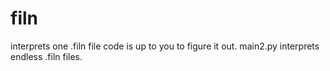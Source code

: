# filn
interprets one .filn file code is up to you to figure it out. main2.py interprets endless .filn files.
